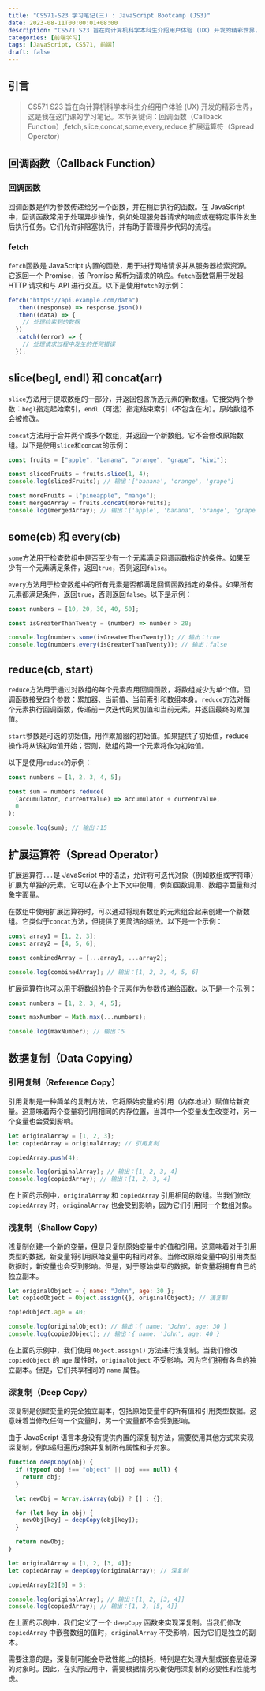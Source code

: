 ```yaml
---
title: "CS571-S23 学习笔记(三) : JavaScript Bootcamp (JS3)"
date: 2023-08-11T00:00:01+08:00
description: "CS571 S23 旨在向计算机科学本科生介绍用户体验 (UX) 开发的精彩世界，这是我在这门课的学习笔记。本节关键词：回调函数（Callback Function）,fetch,slice,concat,some,every,reduce,扩展运算符（Spread Operator）"
categories: [前端学习]
tags: [JavaScript, CS571, 前端]
draft: false
---
```


## 引言

> CS571 S23 旨在向计算机科学本科生介绍用户体验 (UX) 开发的精彩世界，这是我在这门课的学习笔记。本节关键词：回调函数（Callback Function）,fetch,slice,concat,some,every,reduce,扩展运算符（Spread Operator）

<!--more-->

## 回调函数（Callback Function）

### 回调函数

回调函数是作为参数传递给另一个函数，并在稍后执行的函数。在 JavaScript 中，回调函数常用于处理异步操作，例如处理服务器请求的响应或在特定事件发生后执行任务。它们允许非阻塞执行，并有助于管理异步代码的流程。

### fetch

`fetch`函数是 JavaScript 内置的函数，用于进行网络请求并从服务器检索资源。它返回一个 Promise，该 Promise 解析为请求的响应。`fetch`函数常用于发起 HTTP 请求和与 API 进行交互。以下是使用`fetch`的示例：

```javascript
fetch("https://api.example.com/data")
  .then((response) => response.json())
  .then((data) => {
    // 处理检索到的数据
  })
  .catch((error) => {
    // 处理请求过程中发生的任何错误
  });
```

## slice(begl, endl) 和 concat(arr)

`slice`方法用于提取数组的一部分，并返回包含所选元素的新数组。它接受两个参数：`begl`指定起始索引，`endl`（可选）指定结束索引（不包含在内）。原始数组不会被修改。

`concat`方法用于合并两个或多个数组，并返回一个新数组。它不会修改原始数组。以下是使用`slice`和`concat`的示例：

```javascript
const fruits = ["apple", "banana", "orange", "grape", "kiwi"];

const slicedFruits = fruits.slice(1, 4);
console.log(slicedFruits); // 输出：['banana', 'orange', 'grape']

const moreFruits = ["pineapple", "mango"];
const mergedArray = fruits.concat(moreFruits);
console.log(mergedArray); // 输出：['apple', 'banana', 'orange', 'grape', 'kiwi', 'pineapple', 'mango']
```

## some(cb) 和 every(cb)

`some`方法用于检查数组中是否至少有一个元素满足回调函数指定的条件。如果至少有一个元素满足条件，返回`true`，否则返回`false`。

`every`方法用于检查数组中的所有元素是否都满足回调函数指定的条件。如果所有元素都满足条件，返回`true`，否则返回`false`。以下是示例：

```javascript
const numbers = [10, 20, 30, 40, 50];

const isGreaterThanTwenty = (number) => number > 20;

console.log(numbers.some(isGreaterThanTwenty)); // 输出：true
console.log(numbers.every(isGreaterThanTwenty)); // 输出：false
```

## reduce(cb, start)

`reduce`方法用于通过对数组的每个元素应用回调函数，将数组减少为单个值。回调函数接受四个参数：累加器、当前值、当前索引和数组本身。`reduce`方法对每个元素执行回调函数，传递前一次迭代的累加值和当前元素，并返回最终的累加值。

`start`参数是可选的初始值，用作累加器的初始值。如果提供了初始值，reduce 操作将从该初始值开始；否则，数组的第一个元素将作为初始值。

以下是使用`reduce`的示例：

```javascript
const numbers = [1, 2, 3, 4, 5];

const sum = numbers.reduce(
  (accumulator, currentValue) => accumulator + currentValue,
  0
);

console.log(sum); // 输出：15
```

## 扩展运算符（Spread Operator）

扩展运算符`...`是 JavaScript 中的语法，允许将可迭代对象（例如数组或字符串）扩展为单独的元素。它可以在多个上下文中使用，例如函数调用、数组字面量和对象字面量。

在数组中使用扩展运算符时，可以通过将现有数组的元素组合起来创建一个新数组。它类似于`concat`方法，但提供了更简洁的语法。以下是一个示例：

```javascript
const array1 = [1, 2, 3];
const array2 = [4, 5, 6];

const combinedArray = [...array1, ...array2];

console.log(combinedArray); // 输出：[1, 2, 3, 4, 5, 6]
```

扩展运算符也可以用于将数组的各个元素作为参数传递给函数。以下是一个示例：

```javascript
const numbers = [1, 2, 3, 4, 5];

const maxNumber = Math.max(...numbers);

console.log(maxNumber); // 输出：5
```

## 数据复制（Data Copying）

### 引用复制（Reference Copy）

引用复制是一种简单的复制方法，它将原始变量的引用（内存地址）赋值给新变量。这意味着两个变量将引用相同的内存位置，当其中一个变量发生改变时，另一个变量也会受到影响。

```javascript
let originalArray = [1, 2, 3];
let copiedArray = originalArray; // 引用复制

copiedArray.push(4);

console.log(originalArray); // 输出：[1, 2, 3, 4]
console.log(copiedArray); // 输出：[1, 2, 3, 4]
```

在上面的示例中，`originalArray` 和 `copiedArray` 引用相同的数组。当我们修改 `copiedArray` 时，`originalArray` 也会受到影响，因为它们引用同一个数组对象。

### 浅复制（Shallow Copy）

浅复制创建一个新的变量，但是只复制原始变量中的值和引用。这意味着对于引用类型的数据，新变量将引用原始变量中的相同对象。当修改原始变量中的引用类型数据时，新变量也会受到影响。但是，对于原始类型的数据，新变量将拥有自己的独立副本。

```javascript
let originalObject = { name: "John", age: 30 };
let copiedObject = Object.assign({}, originalObject); // 浅复制

copiedObject.age = 40;

console.log(originalObject); // 输出：{ name: 'John', age: 30 }
console.log(copiedObject); // 输出：{ name: 'John', age: 40 }
```

在上面的示例中，我们使用 `Object.assign()` 方法进行浅复制。当我们修改 `copiedObject` 的 `age` 属性时，`originalObject` 不受影响，因为它们拥有各自的独立副本。但是，它们共享相同的 `name` 属性。

### 深复制（Deep Copy）

深复制是创建变量的完全独立副本，包括原始变量中的所有值和引用类型数据。这意味着当修改任何一个变量时，另一个变量都不会受到影响。

由于 JavaScript 语言本身没有提供内置的深复制方法，需要使用其他方式来实现深复制，例如递归遍历对象并复制所有属性和子对象。

```javascript
function deepCopy(obj) {
  if (typeof obj !== "object" || obj === null) {
    return obj;
  }

  let newObj = Array.isArray(obj) ? [] : {};

  for (let key in obj) {
    newObj[key] = deepCopy(obj[key]);
  }

  return newObj;
}

let originalArray = [1, 2, [3, 4]];
let copiedArray = deepCopy(originalArray); // 深复制

copiedArray[2][0] = 5;

console.log(originalArray); // 输出：[1, 2, [3, 4]]
console.log(copiedArray); // 输出：[1, 2, [5, 4]]
```

在上面的示例中，我们定义了一个 `deepCopy` 函数来实现深复制。当我们修改 `copiedArray` 中嵌套数组的值时，`originalArray` 不受影响，因为它们是独立的副本。

需要注意的是，深复制可能会导致性能上的损耗，特别是在处理大型或嵌套层级深的对象时。因此，在实际应用中，需要根据情况权衡使用深复制的必要性和性能考虑。
